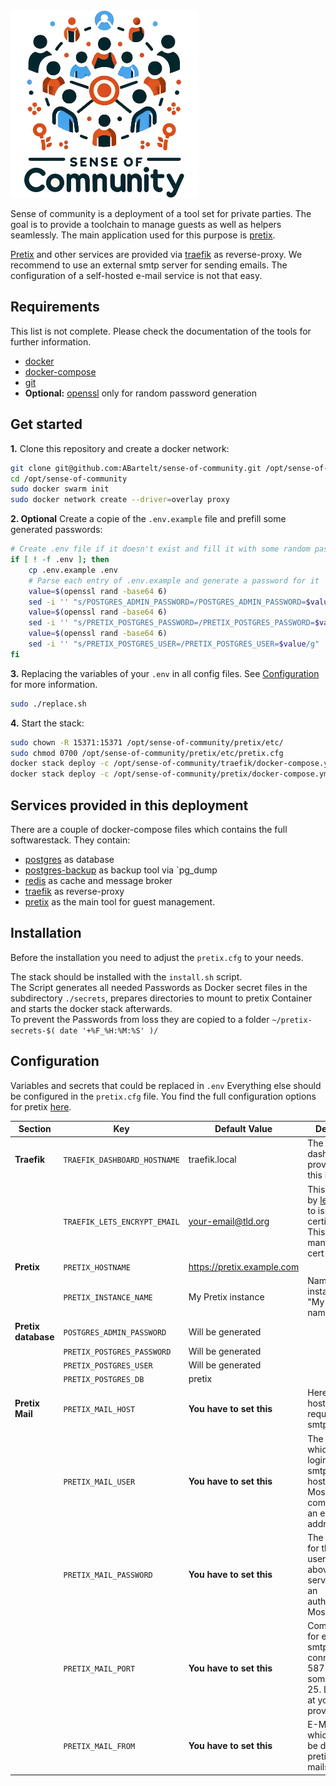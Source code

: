 <img src="sense-of-community-logo.png" alt="drawing" width="300"/>

Sense of community is a deployment of a tool set for private parties.
The goal is to provide a toolchain to manage guests as well as helpers seamlessly. 
The main application used for this purpose is [pretix](https://pretix.eu/about/en/).

[Pretix](https://pretix.eu/about/en/) and other services are provided via [traefik](https://doc.traefik.io/traefik/) as reverse-proxy. 
We recommend to use an external smtp server for sending emails. The configuration of a self-hosted e-mail service is not that easy.

## Requirements
This list is not complete. Please check the documentation of the tools for further information.
- [docker](https://docs.docker.com/engine/install/)
- [docker-compose](https://docs.docker.com/compose/install/)
- [git](https://git-scm.com/book/en/v2/Getting-Started-Installing-Git)
- **Optional:** [openssl](https://www.openssl.org/) only for random password generation

## Get started
**1.** Clone this repository and create a docker network:
```bash
git clone git@github.com:ABartelt/sense-of-community.git /opt/sense-of-community
cd /opt/sense-of-community
sudo docker swarm init
sudo docker network create --driver=overlay proxy
```
**2. Optional** Create a copie of the `.env.example` file and prefill some generated passwords:
```bash
# Create .env file if it doesn't exist and fill it with some random passwords
if [ ! -f .env ]; then
    cp .env.example .env
    # Parse each entry of .env.example and generate a password for it
    value=$(openssl rand -base64 6)
    sed -i '' "s/POSTGRES_ADMIN_PASSWORD=/POSTGRES_ADMIN_PASSWORD=$value/g" .env
    value=$(openssl rand -base64 6)
    sed -i '' "s/PRETIX_POSTGRES_PASSWORD=/PRETIX_POSTGRES_PASSWORD=$value/g" .env
    value=$(openssl rand -base64 6)
    sed -i '' "s/PRETIX_POSTGRES_USER=/PRETIX_POSTGRES_USER=$value/g" .env
fi
```
**3.** Replacing the variables of your `.env` in all config files. See [Configuration](#configuration) for more information.
```bash
sudo ./replace.sh
```
**4.** Start the stack:
```bash
sudo chown -R 15371:15371 /opt/sense-of-community/pretix/etc/
sudo chmod 0700 /opt/sense-of-community/pretix/etc/pretix.cfg
docker stack deploy -c /opt/sense-of-community/traefik/docker-compose.yml traefik
docker stack deploy -c /opt/sense-of-community/pretix/docker-compose.yml pretix
```

## Services provided in this deployment
There are a couple of docker-compose files which contains the full softwarestack. They contain:
- [postgres](https://www.postgresql.org/) as database
- [postgres-backup](https://www.postgresql.org/docs/current/app-pgdump.html) as backup tool via `pg_dump
- [redis](https://redis.io/) as cache and message broker
- [traefik](https://doc.traefik.io/traefik/) as reverse-proxy
- [pretix](https://docs.pretix.eu/en/latest/admin/installation/docker_smallscale.html) as the main tool for guest management.

## Installation
Before the installation you need to adjust the `pretix.cfg` to your needs.

The stack should be installed with the `install.sh` script.</br>
The Script generates all needed Passwords as Docker secret files in the subdirectory `./secrets`, prepares directories to mount to pretix Container and starts the docker stack afterwards.</br>
To prevent the Passwords from loss they are copied to a folder `~/pretix-secrets-$( date '+%F_%H:%M:%S' )/`

## Configuration
Variables and secrets that could be replaced in `.env`
Everything else should be configured in the `pretix.cfg` file. You find the full configuration options for pretix [here](https://docs.pretix.eu/en/latest/admin/config.html). 

| Section             | Key                          | Default Value              | Description                                                                                                             |
|---------------------|------------------------------|----------------------------|-------------------------------------------------------------------------------------------------------------------------|
| **Traefik**         | `TRAEFIK_DASHBOARD_HOSTNAME` | traefik.local              | The traefik dashboard is provided under this hostname.                                                                  |
|                     | `TRAEFIK_LETS_ENCRYPT_EMAIL` | your-email@tld.org         | This is needed by [letsencrypt](https://letsencrypt.org/) to issue TLS certificates. This is mandatory for cert issuing |
| **Pretix**          | `PRETIX_HOSTNAME`            | https://pretix.example.com |                                                                                                                         |
|                     | `PRETIX_INSTANCE_NAME`       | My Pretix instance         | Name your instance, e.g. "My organizer name"                                                                            |
| **Pretix database** | `POSTGRES_ADMIN_PASSWORD`    | Will be generated          |                                                                                                                         |
|                     | `PRETIX_POSTGRES_PASSWORD`   | Will be generated          |                                                                                                                         |
|                     | `PRETIX_POSTGRES_USER`       | Will be generated          |                                                                                                                         |
|                     | `PRETIX_POSTGRES_DB`         | pretix                     |                                                                                                                         |
| **Pretix Mail**     | `PRETIX_MAIL_HOST`           | **You have to set this**   | Here the smtp hostname is required. Like smtp.gmail.com                                                                 |
|                     | `PRETIX_MAIL_USER`           | **You have to set this**   | The smtp user which could login at the smtp hostname. Most commonly its an e-mail address.                              |
|                     | `PRETIX_MAIL_PASSWORD`       | **You have to set this**   | The credential for the username above if the server needs an authentication. Most do.                                   |
|                     | `PRETIX_MAIL_PORT`           | **You have to set this**   | Common ports for encrypted smtp connection are 587 or 465. In some cases 25. Look it up at your mail provider.          |
|                     | `PRETIX_MAIL_FROM`           | **You have to set this**   | E-Mail adresse which should be displayed if pretix sends mails.                                                         |
